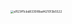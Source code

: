 <img src="https://s2.loli.net/2023/10/24/hVAviM7Ik4RmpuO.jpg" alt="a1f23ff1cbd8335f8baf421013b5522" style="zoom:33%;" />